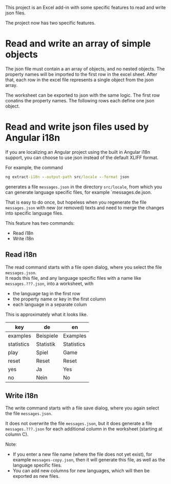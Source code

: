 This project is an Excel add-in with some specific features to read and write json files.  

The project now has two specific features.

# Read and write an array of simple objects

The json file must contain a an array of objects, and no nested objects.
The property names will be imported to the first row in the excel sheet.
After that, each row in the excel file represents a single object from the json array.

The worksheet can be exported to json with the same logic.
The first row conatins the property names.
The following rows each define one json object.

# Read and write json files used by Angular i18n

If you are localizing an Angular project using the built in Angular i18n support, you can choose to use json instead of the default XLIFF format.

For example, the command
```cmd
ng extract-i18n --output-path src/locale --format json
```
generates a file `messages.json` in the directory `src/locale`, from which you can generate language specific files, for example `messages.de.json.

That is easy to do once, but hopeless when you regenerate the file `messages.json` with new (or removed) texts and need to merge the changes into specific language files.

This feature has two commands:
 - Read i18n
 - Write i18n

## Read i18n

The read command starts with a file open dialog, where you select the file `messages.json`.  
It reads this file, and any language specific files with a name like `messages.???.json`, into a worksheet, with
 - the language tag in the first row
 - the property name or key in the first column
 - each language in a separate colum

This is approximately what it looks like.

| key        | de        | en         |
|------------|-----------|------------|
| examples   | Beispiele | Examples   |
| statistics | Statistik | Statistics |
| play       | Spiel     | Game       |
| reset      | Reset     | Reset      |
| yes        | Ja        | Yes        |
| no         | Nein      | No         |

## Write i18n

The write command starts with a file save dialog, where you again select the file `messages.json`.

It does not overwrite the file `messages.json`, but it does generate a file `messages.???.json` for each additional column in the worksheet (starting at column C).

Note:
 - If you enter a new file name (where the file does not yet exist), for example `messages-copy.json`, then it will generate this file, as well as the language specific files.
 - You can add new columns for new languages, which will then be exported as new files.